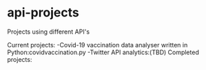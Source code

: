 # api-projects
Projects using different API's

Current projects:
-Covid-19 vaccination data analyser written in Python:covidvaccination.py
-Twitter API analytics:(TBD)
Completed projects:
